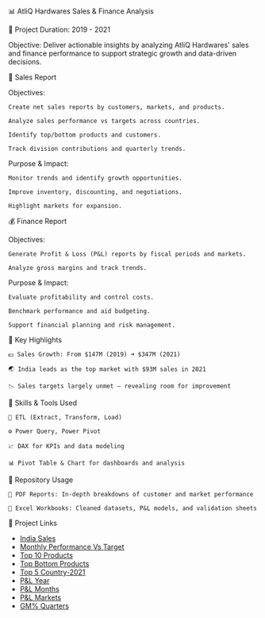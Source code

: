 📊 AtliQ Hardwares Sales & Finance Analysis


📅 Project Duration: 2019 - 2021

Objective: Deliver actionable insights by analyzing AtliQ Hardwares' sales and finance performance to support strategic growth and data-driven decisions.

🛒 Sales Report

Objectives:

    Create net sales reports by customers, markets, and products.

    Analyze sales performance vs targets across countries.

    Identify top/bottom products and customers.

    Track division contributions and quarterly trends.

Purpose & Impact:

    Monitor trends and identify growth opportunities.

    Improve inventory, discounting, and negotiations.

    Highlight markets for expansion.

💰 Finance Report


Objectives:
 
    Generate Profit & Loss (P&L) reports by fiscal periods and markets.

    Analyze gross margins and track trends.

Purpose & Impact:

    Evaluate profitability and control costs.

    Benchmark performance and aid budgeting.

    Support financial planning and risk management.

📌 Key Highlights

    💵 Sales Growth: From $147M (2019) ➜ $347M (2021)

    🌏 India leads as the top market with $93M sales in 2021

    📉 Sales targets largely unmet — revealing room for improvement


🧰 Skills & Tools Used
        
    🔄 ETL (Extract, Transform, Load)

    ⚙️ Power Query, Power Pivot

    📈 DAX for KPIs and data modeling

    📊 Pivot Table & Chart for dashboards and analysis
    
📁 Repository Usage

    📄 PDF Reports: In-depth breakdowns of customer and market performance

    📂 Excel Workbooks: Cleaned datasets, P&L models, and validation sheets

🔗 Project Links

- [India Sales](https://github.com/Souvikda2103/Sales_Finance-Report/blob/main/India_Sales.pdf)  
- [Monthly Performance Vs Target](https://github.com/Souvikda2103/Sales_Finance-Report/blob/main/Monthly%20Performance%20Vs%20Target.pdf)  
- [Top 10 Products](https://github.com/Souvikda2103/Sales_Finance-Report/blob/main/Top%2010%20Products.pdf)  
- [Top Bottom Products](https://github.com/Souvikda2103/Sales_Finance-Report/blob/main/Top_Bottom_Products.pdf)  
- [Top 5 Country-2021](https://github.com/Souvikda2103/Sales_Finance-Report/blob/main/Top%205%20Country-2021.pdf)  
- [P&L Year](https://github.com/Souvikda2103/Sales_Finance-Report/blob/main/P%26L%20Year.pdf)  
- [P&L Months](https://github.com/Souvikda2103/Sales_Finance-Report/blob/main/P%26L%20Months.pdf)  
- [P&L Markets](https://github.com/Souvikda2103/Sales_Finance-Report/blob/main/P%26L%20Months.pdf)  
- [GM% Quarters](https://github.com/Souvikda2103/Sales_Finance-Report/blob/main/GM%25_Quarters.pdf)  



